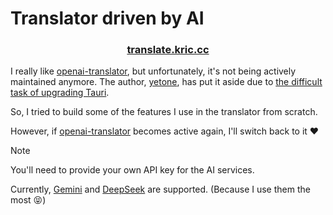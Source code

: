 # Translator driven by AI

<h3 align="center">
  <a href="https://translate.kric.cc" target="_blank">translate.kric.cc</a>
</h3>

I really like [openai-translator](https://github.com/openai-translator/openai-translator), but unfortunately, it's not being actively maintained anymore. The author, [yetone](https://x.com/yetone), has put it aside due to [the difficult task of upgrading Tauri](https://x.com/yetone/status/1912398092667928887).

So, I tried to build some of the features I use in the translator from scratch.

However, if [openai-translator](https://github.com/openai-translator/openai-translator) becomes active again, I'll switch back to it ❤️

> [!NOTE]
> You'll need to provide your own API key for the AI services.
> 
> Currently, [Gemini](https://aistudio.google.com/app/apikey) and [DeepSeek](https://platform.deepseek.com/api_keys) are supported. (Because I use them the most 😝)